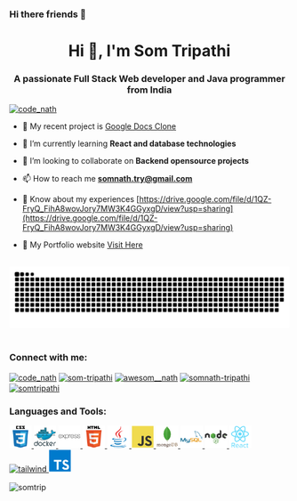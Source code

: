 ### Hi there friends 👋

<h1 align="center">Hi 👋, I'm Som Tripathi</h1>
<h3 align="center">A passionate Full Stack Web developer and Java programmer from India</h3>

<p align="left"> <a href="https://twitter.com/code_nath" target="blank"><img src="https://img.shields.io/twitter/follow/code_nath?logo=twitter&style=for-the-badge" alt="code_nath" /></a> </p>

- 🔭 My recent project is [Google Docs Clone](https://github.com/Somtrip/Nexus-docs)

- 🌱 I’m currently learning **React and database technologies**

- 👯 I’m looking to collaborate on **Backend opensource projects**

- 📫 How to reach me **somnath.try@gmail.com**

- 📄 Know about my experiences [https://drive.google.com/file/d/1QZ-FryQ_FihA8wovJory7MW3K4GGyxgD/view?usp=sharing](https://drive.google.com/file/d/1QZ-FryQ_FihA8wovJory7MW3K4GGyxgD/view?usp=sharing)
- 📃 My Portfolio website [ Visit Here ](https://somtrip.github.io/myportfolio/)

<br>
<div align="center">
  <img  src="https://github.com/arvindpndit/arvindpndit/blob/main/grid-snake.svg"
       alt="snake" /></a>
</div>
<br>

<h3 align="left">Connect with me:</h3>
<p align="left">
<a href="https://twitter.com/code_nath" target="blank"><img align="center" src="https://raw.githubusercontent.com/rahuldkjain/github-profile-readme-generator/master/src/images/icons/Social/twitter.svg" alt="code_nath" height="30" width="40" /></a>
<a href="https://linkedin.com/in/som-tripathi" target="blank"><img align="center" src="https://raw.githubusercontent.com/rahuldkjain/github-profile-readme-generator/master/src/images/icons/Social/linked-in-alt.svg" alt="som-tripathi" height="30" width="40" /></a>
<a href="https://instagram.com/awesom__nath" target="blank"><img align="center" src="https://raw.githubusercontent.com/rahuldkjain/github-profile-readme-generator/master/src/images/icons/Social/instagram.svg" alt="awesom__nath" height="30" width="40" /></a>
<a href="https://www.youtube.com/c/somnath-tripathi" target="blank"><img align="center" src="https://raw.githubusercontent.com/rahuldkjain/github-profile-readme-generator/master/src/images/icons/Social/youtube.svg" alt="somnath-tripathi" height="30" width="40" /></a>
<a href="https://www.leetcode.com/somtripathi" target="blank"><img align="center" src="https://raw.githubusercontent.com/rahuldkjain/github-profile-readme-generator/master/src/images/icons/Social/leet-code.svg" alt="somtripathi" height="30" width="40" /></a>
</p>

<h3 align="left">Languages and Tools:</h3>
<p align="left"> <a href="https://www.w3schools.com/css/" target="_blank" rel="noreferrer"> <img src="https://raw.githubusercontent.com/devicons/devicon/master/icons/css3/css3-original-wordmark.svg" alt="css3" width="40" height="40"/> </a> <a href="https://www.docker.com/" target="_blank" rel="noreferrer"> <img src="https://raw.githubusercontent.com/devicons/devicon/master/icons/docker/docker-original-wordmark.svg" alt="docker" width="40" height="40"/> </a> <a href="https://expressjs.com" target="_blank" rel="noreferrer"> <img src="https://raw.githubusercontent.com/devicons/devicon/master/icons/express/express-original-wordmark.svg" alt="express" width="40" height="40"/> </a> <a href="https://www.w3.org/html/" target="_blank" rel="noreferrer"> <img src="https://raw.githubusercontent.com/devicons/devicon/master/icons/html5/html5-original-wordmark.svg" alt="html5" width="40" height="40"/> </a> <a href="https://www.java.com" target="_blank" rel="noreferrer"> <img src="https://raw.githubusercontent.com/devicons/devicon/master/icons/java/java-original.svg" alt="java" width="40" height="40"/> </a> <a href="https://developer.mozilla.org/en-US/docs/Web/JavaScript" target="_blank" rel="noreferrer"> <img src="https://raw.githubusercontent.com/devicons/devicon/master/icons/javascript/javascript-original.svg" alt="javascript" width="40" height="40"/> </a> <a href="https://www.mongodb.com/" target="_blank" rel="noreferrer"> <img src="https://raw.githubusercontent.com/devicons/devicon/master/icons/mongodb/mongodb-original-wordmark.svg" alt="mongodb" width="40" height="40"/> </a> <a href="https://www.mysql.com/" target="_blank" rel="noreferrer"> <img src="https://raw.githubusercontent.com/devicons/devicon/master/icons/mysql/mysql-original-wordmark.svg" alt="mysql" width="40" height="40"/> </a> <a href="https://nodejs.org" target="_blank" rel="noreferrer"> <img src="https://raw.githubusercontent.com/devicons/devicon/master/icons/nodejs/nodejs-original-wordmark.svg" alt="nodejs" width="40" height="40"/> </a> <a href="https://reactjs.org/" target="_blank" rel="noreferrer"> <img src="https://raw.githubusercontent.com/devicons/devicon/master/icons/react/react-original-wordmark.svg" alt="react" width="40" height="40"/> </a> <a href="https://tailwindcss.com/" target="_blank" rel="noreferrer"> <img src="https://www.vectorlogo.zone/logos/tailwindcss/tailwindcss-icon.svg" alt="tailwind" width="40" height="40"/> </a> <a href="https://www.typescriptlang.org/" target="_blank" rel="noreferrer"> <img src="https://raw.githubusercontent.com/devicons/devicon/master/icons/typescript/typescript-original.svg" alt="typescript" width="40" height="40"/> </a> </p>

<p><img align="center" src="https://github-readme-stats.vercel.app/api/top-langs?username=somtrip&show_icons=true&locale=en&layout=compact" alt="somtrip" /></p>
